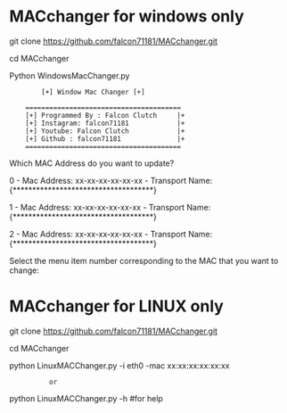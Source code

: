 # MACchanger for windows only



git clone https://github.com/falcon71181/MACchanger.git

cd MACchanger

Python WindowsMacChanger.py




            [+] Window Mac Changer [+]
          
        ======================================= 
        [+] Programmed By : Falcon Clutch     |+
        [+] Instagram: falcon71181            |+
        [+] Youtube: Falcon Clutch            |+
        [+] Github : falcon71181              |+
        =======================================


Which MAC Address do you want to update?


0 - Mac Address: xx-xx-xx-xx-xx-xx - Transport Name: {************************************}


1 - Mac Address: xx-xx-xx-xx-xx-xx - Transport Name: {************************************}


2 - Mac Address: xx-xx-xx-xx-xx-xx - Transport Name: {************************************}


Select the menu item number corresponding to the MAC that you want to change:
    
    
  # MACchanger for LINUX only



git clone https://github.com/falcon71181/MACchanger.git

cd MACchanger

python LinuxMACChanger.py -i eth0 -mac xx:xx:xx:xx:xx:xx

              or
              
python LinuxMACChanger.py -h   #for help
